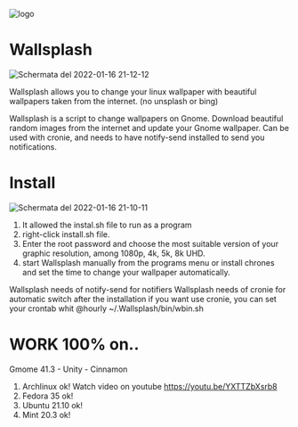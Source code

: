 ![logo](https://user-images.githubusercontent.com/87201918/149684168-2cf0ad00-7aa2-42ee-913a-cc3f36f15f7b.png)

# Wallsplash
![Schermata del 2022-01-16 21-12-12](https://user-images.githubusercontent.com/87201918/149684180-5526e721-0994-4d29-8e56-4c0124fc64a1.png)

Wallsplash allows you to change your linux wallpaper with beautiful wallpapers taken from the internet. (no unsplash or bing) 

Wallsplash is a script to change wallpapers on Gnome. Download beautiful random images from the internet and update your Gnome wallpaper. Can be used with cronie, and needs to have notify-send installed to send you notifications.

# Install
![Schermata del 2022-01-16 21-10-11](https://user-images.githubusercontent.com/87201918/149684178-921c4cd1-3a58-4e2a-aa5e-99c7784ceecf.png)

1. It allowed the instal.sh file to run as a program
2. right-click install.sh file.
3. Enter the root password and choose the most suitable version of your graphic resolution, among 1080p, 4k, 5k, 8k UHD.
4. start Wallsplash manually from the programs menu or install chrones and set the time to change your wallpaper automatically.

Wallsplash needs of notify-send for notifiers
Wallsplash needs of cronie for automatic switch
after the installation if you want use cronie, you can set your crontab whit @hourly ~/.Wallsplash/bin/wbin.sh

# WORK 100% on..
Gmome 41.3 - Unity - Cinnamon
1. Archlinux ok! Watch video on youtube https://youtu.be/YXTTZbXsrb8
2. Fedora 35 ok!
3. Ubuntu 21.10 ok!
4. Mint 20.3 ok!
